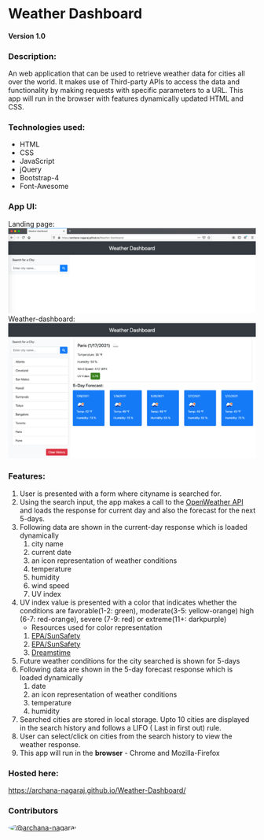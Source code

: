 
# Weather Dashboard
#### Version 1.0

### Description:
An web application that can be used to retrieve weather data for cities all over the world. It makes use of Third-party APIs to access the data and functionality by making requests with specific parameters to a URL. This app will run in the browser with features dynamically updated HTML and CSS.

### Technologies used:
- HTML
- CSS
- JavaScript
- jQuery
- Bootstrap-4
- Font-Awesome

### App UI:
Landing page:
![Screenshot](./assets/images/weather-dashboard_landingPage.png)
Weather-dashboard:
![Screenshot](./assets/images/weather-dashboard_final.png)

### Features:
1. User is presented with a form where cityname is searched for. 
2. Using the search input, the app makes a call to the [OpenWeather API](https://openweathermap.org/api) and loads the response for current day and also the forecast for the next 5-days.
3. Following data are shown in the current-day response which is loaded dynamically
    1. city name
    2. current date
    3. an icon representation of weather conditions
    4. temperature
    5. humidity
    6. wind speed
    7. UV index
4. UV index value is presented with a color that indicates whether the conditions are favorable(1-2: green), moderate(3-5: yellow-orange) high (6-7: red-orange), severe (7-9: red) or extreme(11+: darkpurple)
    - Resources used for color representation
     1. [EPA/SunSafety](https://www.epa.gov/sunsafety/uv-index-scale-0)
     2. [EPA/SunSafety](https://www.epa.gov/sites/production/files/documents/uviguide.pdf)
     3. [Dreamstime](https://www.dreamstime.com/illustration/uv-index.html)  
5. Future weather conditions for the city searched is shown for 5-days
6. Following data are shown in the 5-day forecast response which is loaded dynamically
    1. date
    2. an icon representation of weather conditions
    3. temperature
    4. humidity
7. Searched cities are stored in local storage. Upto 10 cities are displayed in the search history and follows a LIFO ( Last in first out) rule. 
8. User can select/click on cities from the search history to view the weather response.
9. This app will run in the **browser** - Chrome and Mozilla-Firefox

### Hosted here:
https://archana-nagaraj.github.io/Weather-Dashboard/


### Contributors
<a href="https://github.com/archana-nagaraj"><img src="https://avatars2.githubusercontent.com/u/1306522?s=60&amp;v=4" alt="@archana-nagaraj" width="40" height="40" style="border-radius:50%">

